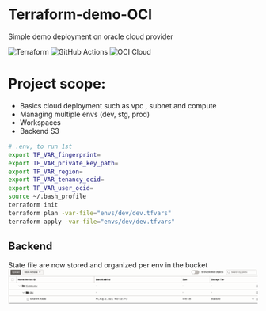 # Terraform-demo-OCI
Simple demo deployment on oracle cloud provider

![Terraform](https://img.shields.io/badge/terraform-%235835CC.svg?style=for-the-badge&logo=terraform&logoColor=white) ![GitHub Actions](https://img.shields.io/badge/github%20actions-%232671E5.svg?style=for-the-badge&logo=githubactions&logoColor=white) ![OCI Cloud](https://img.shields.io/badge/Oracle-F80000?style=for-the-badge&logo=oracle&logoColor=black) 

# Project scope:
- Basics cloud deployment such as vpc , subnet and compute 
- Managing multiple envs (dev, stg, prod)
- Workspaces
- Backend S3 


```bash
# .env, to run 1st
export TF_VAR_fingerprint=
export TF_VAR_private_key_path=
export TF_VAR_region=
export TF_VAR_tenancy_ocid=
export TF_VAR_user_ocid=
source ~/.bash_profile
terraform init
terraform plan -var-file="envs/dev/dev.tfvars"
terraform apply -var-file="envs/dev/dev.tfvars"
```

## Backend
State file are now stored and organized per env in the bucket
![Terraform](medias/backend-oci.png)
